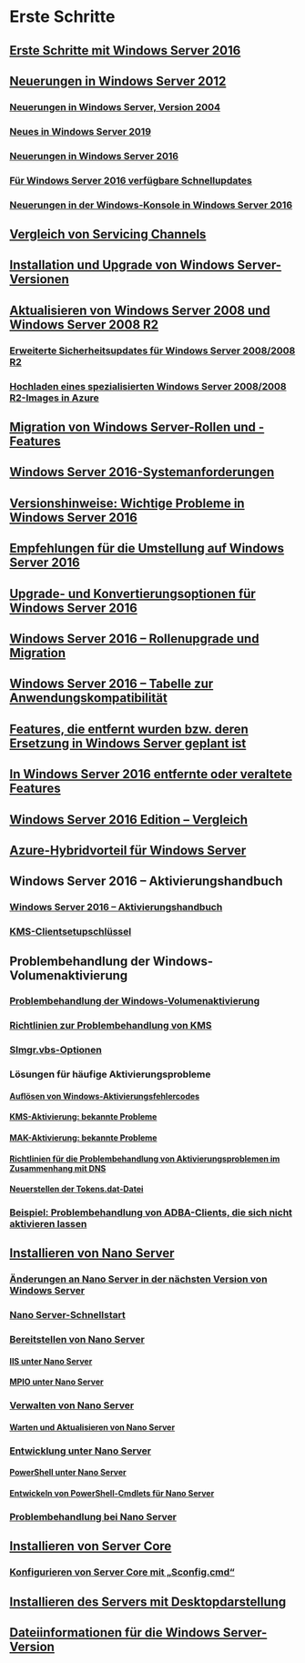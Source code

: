 # Erste Schritte
## [Erste Schritte mit Windows Server 2016](Server-Basics.md)
## [Neuerungen in Windows Server 2012](whats-new-in-windows-server.md)
### [Neuerungen in Windows Server, Version 2004](whats-new-in-windows-server-2004.md)
### [Neues in Windows Server 2019](../get-started-19/whats-new-19.md)
### [Neuerungen in Windows Server 2016](whats-new-in-windows-server-2016.md)
### [Für Windows Server 2016 verfügbare Schnellupdates](express-updates.md)
### [Neuerungen in der Windows-Konsole in Windows Server 2016](whats-new-in-console.md)
## [Vergleich von Servicing Channels](..\get-started-19\servicing-channels-19.md)
## [Installation und Upgrade von Windows Server-Versionen](Installation-and-Upgrade.md)
## [Aktualisieren von Windows Server 2008 und Windows Server 2008 R2](modernize-windows-server-2008.md)
### [Erweiterte Sicherheitsupdates für Windows Server 2008/2008 R2](extended-security-updates.md)
### [Hochladen eines spezialisierten Windows Server 2008/2008 R2-Images in Azure](uploading-specialized-WS08-image-to-azure.md)
## [Migration von Windows Server-Rollen und -Features](Migrate-Roles-and-Features.md)
## [Windows Server 2016-Systemanforderungen](System-Requirements.md)
## [Versionshinweise: Wichtige Probleme in Windows Server 2016](Windows-Server-2016-GA-Release-Notes.md)
## [Empfehlungen für die Umstellung auf Windows Server 2016](Recommendations-moving-to-Server2016.md)
## [Upgrade- und Konvertierungsoptionen für Windows Server 2016](Supported-Upgrade-paths.md)
## [Windows Server 2016 – Rollenupgrade und Migration](Server-Role-Upgradeability-Table.md)
## [Windows Server 2016 – Tabelle zur Anwendungskompatibilität](Server-Application-compatibility.md)
## [Features, die entfernt wurden bzw. deren Ersetzung in Windows Server geplant ist](../get-started-19/removed-features.md)
## [In Windows Server 2016 entfernte oder veraltete Features](Deprecated-Features.md)
## [Windows Server 2016 Edition – Vergleich](2016-Edition-Comparison.md)
## [Azure-Hybridvorteil für Windows Server](azure-hybrid-benefit.md)
## Windows Server 2016 – Aktivierungshandbuch
### [Windows Server 2016 – Aktivierungshandbuch](Server-2016-activation.md)
### [KMS-Clientsetupschlüssel](KMSclientkeys.md)
## Problembehandlung der Windows-Volumenaktivierung
### [Problembehandlung der Windows-Volumenaktivierung](activation-troubleshooting-guide.md)
### [Richtlinien zur Problembehandlung von KMS](activation-troubleshoot-kms-general.md)
### [Slmgr.vbs-Optionen](activation-slmgr-vbs-options.md)
### Lösungen für häufige Aktivierungsprobleme
#### [Auflösen von Windows-Aktivierungsfehlercodes](activation-error-codes.md)
#### [KMS-Aktivierung: bekannte Probleme](activation-troubleshoot-KMS-issues.md)
#### [MAK-Aktivierung: bekannte Probleme](activation-troubleshoot-MAK-issues.md)
#### [Richtlinien für die Problembehandlung von Aktivierungsproblemen im Zusammenhang mit DNS](common-troubleshooting-procedures-kms-dns.md)
#### [Neuerstellen der Tokens.dat-Datei](activation-rebuild-tokens-dat-file.md)
### [Beispiel: Problembehandlung von ADBA-Clients, die sich nicht aktivieren lassen](activation-troubleshoot-adba-clients.md)
## [Installieren von Nano Server](Getting-started-with-Nano-Server.md)
### [Änderungen an Nano Server in der nächsten Version von Windows Server](nano-in-semi-annual-channel.md)
### [Nano Server-Schnellstart](Nano-Server-Quick-start.md)
### [Bereitstellen von Nano Server](Deploy-Nano-Server.md)
#### [IIS unter Nano Server](IIS-on-Nano-Server.md)
#### [MPIO unter Nano Server](MPIO-on-Nano-Server.md)
### [Verwalten von Nano Server](Manage-Nano-Server.md)
#### [Warten und Aktualisieren von Nano Server](Update-Nano-Server.md)
### [Entwicklung unter Nano Server](Developing-on-Nano-Server.md)
#### [PowerShell unter Nano Server](powershell-on-Nano-Server.md)
#### [Entwickeln von PowerShell-Cmdlets für Nano Server](Developing-powershell-Cmdlets-for-Nano-Server.md)
### [Problembehandlung bei Nano Server](Troubleshooting-Nano-Server.md)
## [Installieren von Server Core](Getting-started-with-Server-Core.md)
### [Konfigurieren von Server Core mit „Sconfig.cmd“](Sconfig-on-WS2016.md)
## [Installieren des Servers mit Desktopdarstellung](Getting-started-with-Server-with-Desktop-Experience.md)
## [Dateiinformationen für die Windows Server-Version](windows-server-release-info.md)
